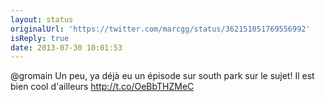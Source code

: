 ```yaml
---
layout: status
originalUrl: 'https://twitter.com/marcgg/status/362151051769556992'
isReply: true
date: 2013-07-30 10:01:53
---
```


@gromain Un peu, ya déjà eu un épisode sur south park sur le sujet! Il est bien cool d'ailleurs http://t.co/OeBbTHZMeC
